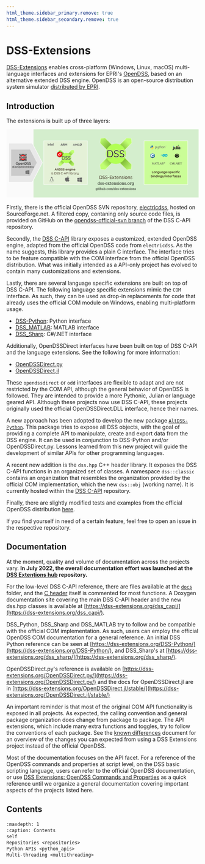 ```yaml
---
html_theme.sidebar_primary.remove: true
html_theme.sidebar_secondary.remove: true
---
```


# DSS-Extensions

[DSS-Extensions](https://github.com/dss-extensions) enables cross-platform (Windows, Linux, macOS) multi-language interfaces and extensions for EPRI's [OpenDSS](http://smartgrid.epri.com/SimulationTool.aspx), based on an alternative extended DSS engine.
OpenDSS is an open-source distribution system simulator [distributed by EPRI](https://sourceforge.net/projects/electricdss/).

## Introduction

The extensions is built up of three layers:

![](https://raw.githubusercontent.com/dss-extensions/dss-extensions/master/images/repomap.png)

Firstly, there is the official OpenDSS SVN repository, [electricdss](https://sourceforge.net/p/electricdss/code/HEAD/tree/), hosted on SourceForge.net. A filtered copy, contaning only source code files, is provided on GitHub on the [opendss-official-svn branch](https://github.com/dss-extensions/dss_capi/tree/opendss-official-svn) of the DSS C-API repository.

Secondly, the [DSS C-API](https://github.com/dss-extensions/dss_capi) library exposes a customized, extended OpenDSS engine, adapted from the official OpenDSS code from `electricdss`. As the name suggests, this library provides a plain C interface.
The interface tries to be feature compatible with the COM interface from the official OpenDSS distribution. What was initially intended as a API-only project has evolved to contain many customizations and extensions.

Lastly, there are several language specific extensions are built on top of DSS C-API.
The following language specific extensions mimic the `COM` interface. As such, they can be used as drop-in replacements for code that already uses the official COM module on Windows, enabling multi-platform usage.

- [DSS-Python](https://github.com/dss-extensions/DSS-Python): Python interface
- [DSS_MATLAB](https://github.com/dss-extensions/dss_matlab): MATLAB interface
- [DSS_Sharp](https://github.com/dss-extensions/dss_sharp): C#/.NET interface

Additionally, OpenDSSDirect interfaces have been built on top of DSS C-API and the language extensions.
See the following for more information:

- [OpenDSSDirect.py](https://github.com/dss-extensions/OpenDSSDirect.py)
- [OpenDSSDirect.jl](https://github.com/dss-extensions/OpenDSSDirect.jl)

These `opendssdirect` or `odd` interfaces are flexible to adapt and are not restricted by the COM API, although the general behavior of OpenDSS is followed.
They are intended to provide a more Pythonic, Julian or language geared API. Although these projects now use DSS C-API, these projects originally used the official OpenDSSDirect.DLL interface, hence their names.

A new approach has been adopted to develop the new package [`AltDSS-Python`](https://dss-extensions.org/AltDSS-Python/). This package tries to expose all DSS objects, with the goal of providing a complete API to manipulate, create and export data from the DSS engine. It can be used in conjunction to DSS-Python and/or OpenDSSDirect.py. Lessons learned from this new project will guide the development of similar APIs for other programming languages.

A recent new addition is the `dss.hpp` C++ header library. It exposes the DSS C-API functions in an organized set of classes. A namespace `dss::classic` contains an organization that resembles the organization provided by the official COM implementation, which the new `dss::obj` (working name). It is currently hosted within the [DSS C-API](https://github.com/dss-extensions/dss_capi) repository.

Finally, there are slightly modified tests and examples from the official OpenDSS distribution [here](https://github.com/dss-extensions/electricdss-tst).

If you find yourself in need of a certain feature, feel free to open an issue in the respective repository.

## Documentation

At the moment, quality and volume of documentation across the projects vary. **In July 2022, the overall documentation effort was launched at the [DSS Extentions hub](https://github.com/dss-extensions/dss-extensions) repository.**

For the low-level DSS C-API reference, there are files available at the [`docs`](https://github.com/dss-extensions/dss_capi/tree/master/docs) folder, and the [C header](https://github.com/dss-extensions/dss_capi/blob/master/include/dss_capi.h) itself is commented for most functions. A Doxygen documentation site covering the main DSS C-API header and the new dss.hpp classes is available at [https://dss-extensions.org/dss_capi/](https://dss-extensions.org/dss_capi/).

DSS_Python, DSS_Sharp and DSS_MATLAB try to follow and be compatible with the official COM implementation. As such, users can employ the official OpenDSS COM documentation for a general reference. An initial DSS Python reference can be seen at [https://dss-extensions.org/DSS-Python/](https://dss-extensions.org/DSS-Python/), and DSS_Sharp's at [https://dss-extensions.org/dss_sharp/](https://dss-extensions.org/dss_sharp/).

OpenDSSDirect.py's reference is available on [https://dss-extensions.org/OpenDSSDirect.py/](https://dss-extensions.org/OpenDSSDirect.py/) and the docs for OpenDSSDirect.jl are in [https://dss-extensions.org/OpenDSSDirect.jl/stable/](https://dss-extensions.org/OpenDSSDirect.jl/stable/)

An important reminder is that most of the original COM API functionality is exposed in all projects. As expected, the calling convention and general package organization does change from package to package. The API extensions, which include many extra functions and toggles, try to follow the conventions of each package. See the [known differences](https://github.com/dss-extensions/dss_capi/blob/master/docs/known_differences.md) document for an overview of the changes you can expected from using a DSS Extensions project instead of the official OpenDSS.

Most of the documentation focuses on the API facet. For a reference of the OpenDSS commands and properties at script level, on the DSS basic scripting language, users can refer to the official OpenDSS documentation, or use [DSS Extensions: OpenDSS Commands and Properties](https://github.com/dss-extensions/dss_capi/blob/master/docs/dss_properties.md) as a quick reference until we organize a general documentation covering important aspects of the projects listed here.

## Contents

```{toctree}
:maxdepth: 1
:caption: Contents
self
Repositories <repositories>
Python APIs <python_apis>
Multi-threading <multithreading>
```

